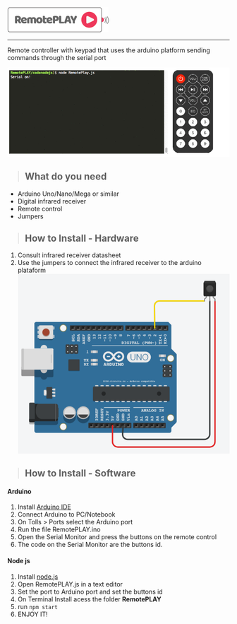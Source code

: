 ![](https://github.com/samillamacedo/RemotePLAY/blob/master/RemotePlay.png)

______________________________
Remote controller with keypad that uses the arduino platform sending commands through the serial port

![](https://github.com/samillamacedo/RemotePLAY/blob/master/Terminal.gif)


> ## What do you need

* Arduino Uno/Nano/Mega or similar
* Digital infrared receiver
* Remote control
* Jumpers

> ## How to Install - Hardware
1. Consult infrared receiver datasheet
2. Use the jumpers to connect the infrared receiver to the arduino plataform
![](https://github.com/samillamacedo/RemotePLAY/blob/master/Circuit.png)

> ## How to Install - Software
#### Arduino
1. Install [Arduino IDE](https://www.arduino.cc/en/Main/Software)
2. Connect Arduino to PC/Notebook
3. On Tolls > Ports select the Arduino port
4. Run the file RemotePLAY.ino
5. Open the Serial Monitor and press the buttons on the remote control
6. The code on the Serial Monitor are the buttons id.

#### Node js
1. Install [node.js](https://nodejs.org/en/download/)
2. Open RemotePLAY.js in a text editor
3. Set the port to Arduino port and set the buttons id
4. On Terminal Install acess the folder **RemotePLAY** 
5. run `npm start`
6. ENJOY IT!
